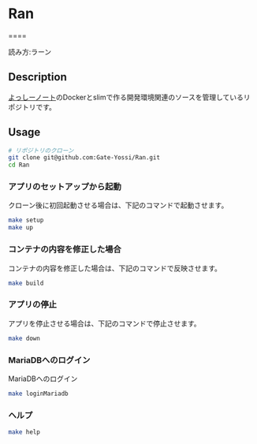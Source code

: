 # Ran
====

読み方:ラーン

## Description
[よっしーノート](https://yossi-note.com/)のDockerとslimで作る開発環境関連のソースを管理しているリポジトリです。

## Usage

```bash
# リポジトリのクローン
git clone git@github.com:Gate-Yossi/Ran.git
cd Ran
```

### アプリのセットアップから起動

クローン後に初回起動させる場合は、下記のコマンドで起動させます。

```bash
make setup
make up
```

### コンテナの内容を修正した場合

コンテナの内容を修正した場合は、下記のコマンドで反映させます。

```bash
make build
```

### アプリの停止

アプリを停止させる場合は、下記のコマンドで停止させます。

```bash
make down
```

### MariaDBへのログイン

MariaDBへのログイン

```bash
make loginMariadb
```


### ヘルプ

```bash
make help
```
